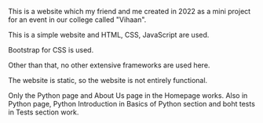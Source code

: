 This is a website which my friend and me created in 2022 as a mini project for an event in our college called "Vihaan".

This is a simple website and HTML, CSS, JavaScript are used. 

Bootstrap for CSS is used.

Other than that, no other extensive frameworks are used here.

The website is static, so the website is not entirely functional.

Only the Python page and About Us page in the Homepage works. Also in Python page, Python Introduction in Basics of Python section and boht tests in Tests section work.
